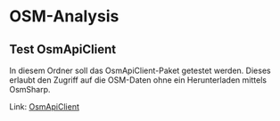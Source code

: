 # OSM-Analysis

## Test OsmApiClient

In diesem Ordner soll das OsmApiClient-Paket getestet werden. Dieses erlaubt den Zugriff auf die OSM-Daten ohne ein Herunterladen mittels OsmSharp.  

Link: [OsmApiClient](https://github.com/blackboxlogic/OsmApiClient)
